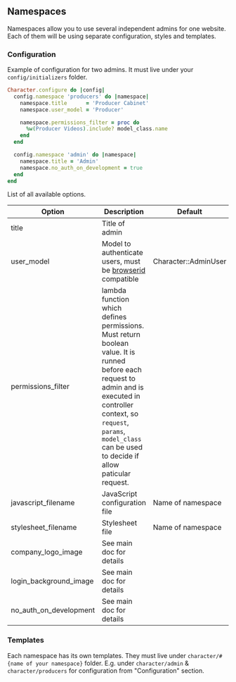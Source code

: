 ## Namespaces

Namespaces allow you to use several independent admins for one website. Each of them will be using separate configuration, styles and templates.

### Configuration

Example of configuration for two admins. It must live under your `config/initializers` folder.

```ruby
Character.configure do |config|
  config.namespace 'producers' do |namespace|
    namespace.title      = 'Producer Cabinet'
    namespace.user_model = 'Producer'

    namespace.permissions_filter = proc do
      %w(Producer Videos).include? model_class.name
    end
  end

  config.namespace 'admin' do |namespace|
    namespace.title = 'Admin'
    namespace.no_auth_on_development = true
  end
end
```

List of all available options.

| Option                   | Description                   | Default   |
| ------------------------ | ----------------------------- | --------- |
| title                    | Title of admin                |           |
| user_model               | Model to authenticate users, must be [browserid](https://github.com/alexkravets/browserid-auth-rails) compatible | Character::AdminUser |
| permissions_filter       | lambda function which defines permissions. Must return boolean value. It is runned before each request to admin and is executed in controller context, so `request`, `params`, `model_class` can be used to decide if allow paticular request. | |
| javascript_filename      | JavaScript configuration file | Name of namespace |
| stylesheet_filename      | Stylesheet file               | Name of namespace |
| company_logo_image       | See main doc for details      |           |
| login_background_image   | See main doc for details      |           |
| no_auth_on_development   | See main doc for details      |           |

### Templates

Each namespace has its own templates. They must live under `character/#{name of your namespace}` folder. E.g. under `character/admin` & `character/producers` for configuration from "Configuration" section.


